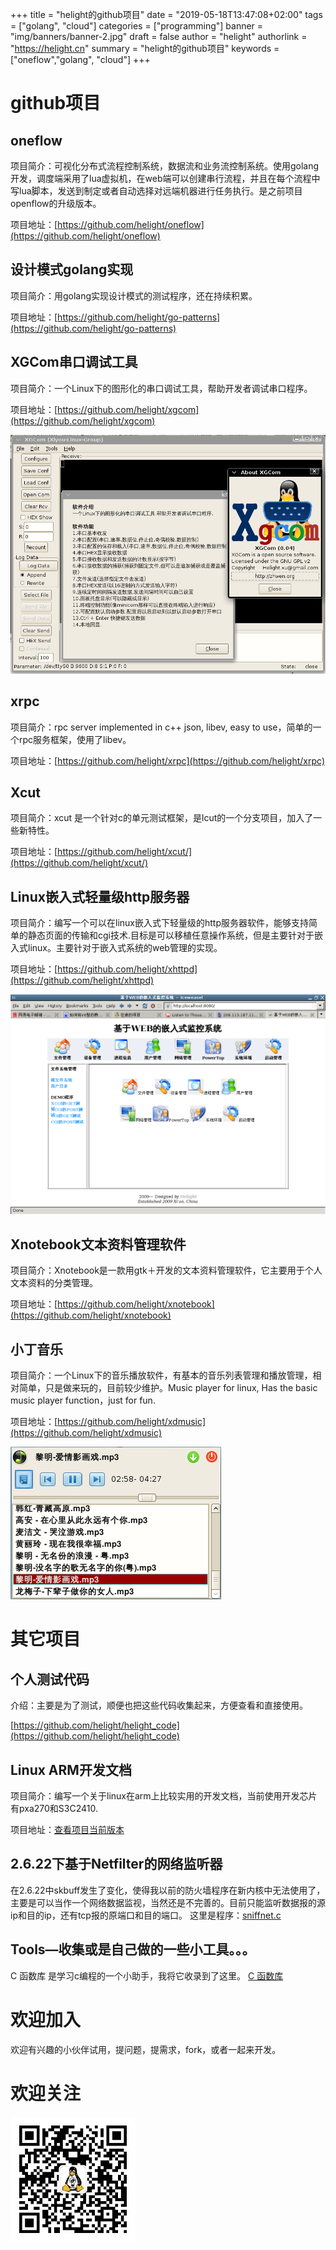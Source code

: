 +++
title = "helight的github项目"
date = "2019-05-18T13:47:08+02:00"
tags = ["golang", "cloud"]
categories = ["programming"]
banner = "img/banners/banner-2.jpg"
draft = false
author = "helight"
authorlink = "https://helight.cn"
summary = "helight的github项目"
keywords = ["oneflow","golang", "cloud"]
+++

# github项目
## oneflow
项目简介：可视化分布式流程控制系统，数据流和业务流控制系统。使用golang开发，调度端采用了lua虚拟机，在web端可以创建串行流程，并且在每个流程中写lua脚本，发送到制定或者自动选择对远端机器进行任务执行。是之前项目openflow的升级版本。

项目地址：[https://github.com/helight/oneflow](https://github.com/helight/oneflow)

## 设计模式golang实现
项目简介：用golang实现设计模式的测试程序，还在持续积累。

项目地址：[https://github.com/helight/go-patterns](https://github.com/helight/go-patterns)

## XGCom串口调试工具
项目简介：一个Linux下的图形化的串口调试工具，帮助开发者调试串口程序。

项目地址：[https://github.com/helight/xgcom](https://github.com/helight/xgcom)

![](../201901imgs/xgcom.png)

## xrpc
项目简介：rpc server  implemented in c++ json, libev, easy to use，简单的一个rpc服务框架，使用了libev。

项目地址：[https://github.com/helight/xrpc](https://github.com/helight/xrpc)

## Xcut
项目简介：xcut 是一个针对c的单元测试框架，是lcut的一个分支项目，加入了一些新特性。

项目地址：[https://github.com/helight/xcut/](https://github.com/helight/xcut/)

## Linux嵌入式轻量级http服务器
项目简介：编写一个可以在linux嵌入式下轻量级的http服务器软件，能够支持简单的静态页面的传输和cgi技术.目标是可以移植任意操作系统，但是主要针对于嵌入式linux。主要针对于嵌入式系统的web管理的实现。

项目地址：[https://github.com/helight/xhttpd](https://github.com/helight/xhttpd)

![](../201901imgs/xhttpd.png)

## Xnotebook文本资料管理软件
项目简介：Xnotebook是一款用gtk＋开发的文本资料管理软件，它主要用于个人文本资料的分类管理。

项目地址：[https://github.com/helight/xnotebook](https://github.com/helight/xnotebook)

## 小丁音乐
项目简介：一个Linux下的音乐播放软件，有基本的音乐列表管理和播放管理，相对简单，只是做来玩的，目前较少维护。Music player for linux, Has the basic music player function，just for fun.

项目地址：[https://github.com/helight/xdmusic](https://github.com/helight/xdmusic)

![](../201901imgs/xdmusic.png)

# 其它项目
## 个人测试代码
介绍：主要是为了测试，顺便也把这些代码收集起来，方便查看和直接使用。

[https://github.com/helight/helight_code](https://github.com/helight/helight_code)

## Linux ARM开发文档
项目简介：编写一个关于linux在arm上比较实用的开发文档，当前使用开发芯片有pxa270和S3C2410.

项目地址：[查看项目当前版本](http://helight.info/coding/arm-linux-compile.pdf)

## 2.6.22下基于Netfilter的网络监听器
在2.6.22中skbuff发生了变化，使得我以前的防火墙程序在新内核中无法使用了，主要是可以当作一个网络数据监视，当然还是不完善的。目前只能监听数据报的源ip和目的ip，还有tcp报的原端口和目的端口。 这里是程序：[sniffnet.c](http://helight.info/coding/sniffnet.c)

## Tools—收集或是自己做的一些小工具。。。
C 函数库
是学习c编程的一个小助手，我将它收录到了这里。
[C 函数库](http://helight.info/tools/clib/clib.html)

# 欢迎加入
欢迎有兴趣的小伙伴试用，提问题，提需求，fork，或者一起来开发。

# 欢迎关注
![](../201901imgs/qrcode_helight.jpg)